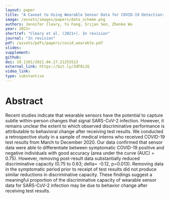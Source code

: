 ```yaml
---
layout: paper
title: "A Caveat to Using Wearable Sensor Data for COVID-19 Detection: The Role of Behavioral Change after Receipt of Test Results"
image: /assets/images/papers/data_scheme.png
authors: Jennifer Cleary, Yu Fang, Srijan Sen, Zhenke Wu
year: 2021+
shortref: "Cleary et al. (2021+). In revision"
journal: "In revision"
pdf: /assets/pdfs/papers/covid_wearable.pdf
slides: 
supplement: 
github: 
doi: 10.1101/2021.04.17.21255513
external_link: https://bit.ly/3dF0iJQ
video_link: 
type: substantive
---
```


# Abstract


Recent studies indicate that wearable sensors have the potential to capture subtle within-person changes that signal SARS-CoV-2 infection. However, it remains unclear the extent to which observed discriminative performance is attributable to behavioral change after receiving test results. We conducted a retrospective study in a sample of medical interns who received COVID-19 test results from March to December 2020. Our data confirmed that sensor data were able to differentiate between symptomatic COVID-19 positive and negative individuals with good accuracy (area under the curve (AUC) = 0.75). However, removing post-result data substantially reduced discriminative capacity (0.75 to 0.63; delta= -0.12, p=0.013). Removing data in the symptomatic period prior to receipt of test results did not produce similar reductions in discriminative capacity. These findings suggest a meaningful proportion of the discriminative capacity of wearable sensor data for SARS-CoV-2 infection may be due to behavior change after receiving test results.
